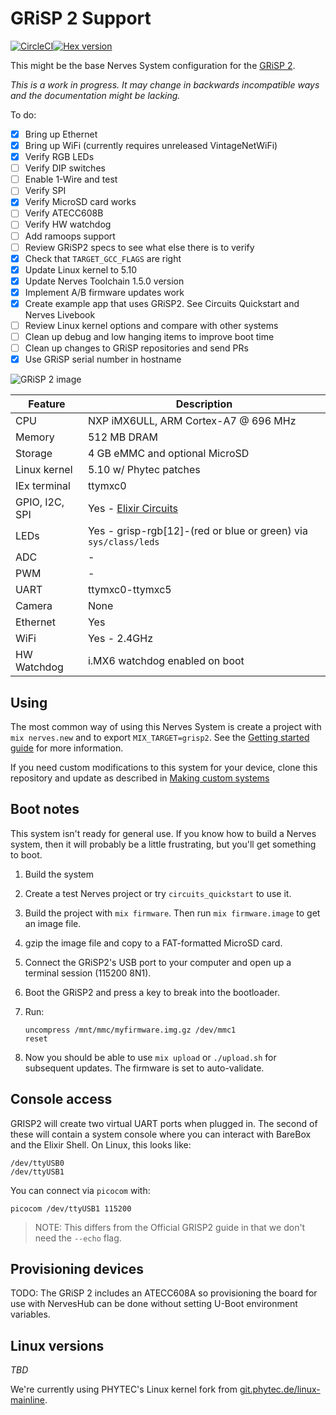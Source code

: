 # GRiSP 2 Support

[![CircleCI](https://circleci.com/gh/fhunleth/nerves_system_grisp2.svg?style=svg)](https://circleci.com/gh/fhunleth/nerves_system_grisp2)[![Hex version](https://img.shields.io/hexpm/v/nerves_system_grisp2.svg "Hex version")](https://hex.pm/packages/nerves_system_grisp2)

This might be the base Nerves System configuration for the [GRiSP
2](http://grisp.org/).

*This is a work in progress. It may change in backwards incompatible ways and the documentation might be lacking.*

To do:

- [x] Bring up Ethernet
- [x] Bring up WiFi (currently requires unreleased VintageNetWiFi)
- [x] Verify RGB LEDs
- [ ] Verify DIP switches
- [ ] Enable 1-Wire and test
- [ ] Verify SPI
- [x] Verify MicroSD card works
- [ ] Verify ATECC608B
- [ ] Verify HW watchdog
- [ ] Add ramoops support
- [ ] Review GRiSP2 specs to see what else there is to verify
- [x] Check that `TARGET_GCC_FLAGS` are right
- [x] Update Linux kernel to 5.10
- [x] Update Nerves Toolchain 1.5.0 version
- [x] Implement A/B firmware updates work
- [x] Create example app that uses GRiSP2. See Circuits Quickstart and Nerves Livebook
- [ ] Review Linux kernel options and compare with other systems
- [ ] Clean up debug and low hanging items to improve boot time
- [ ] Clean up changes to GRiSP repositories and send PRs
- [x] Use GRiSP serial number in hostname

![GRiSP 2 image](assets/images/grisp2.jpg)

| Feature              | Description                     |
| -------------------- | ------------------------------- |
| CPU                  | NXP iMX6ULL, ARM Cortex-A7 @ 696 MHz |
| Memory               | 512 MB DRAM                     |
| Storage              | 4 GB eMMC and optional MicroSD  |
| Linux kernel         | 5.10 w/ Phytec patches          |
| IEx terminal         | ttymxc0                         |
| GPIO, I2C, SPI       | Yes - [Elixir Circuits](https://github.com/elixir-circuits) |
| LEDs                 | Yes - grisp-rgb[12]-(red or blue or green) via `sys/class/leds` |
| ADC                  | -                               |
| PWM                  | -                               |
| UART                 | ttymxc0-ttymxc5                 |
| Camera               | None                            |
| Ethernet             | Yes                             |
| WiFi                 | Yes - 2.4GHz                    |
| HW Watchdog          | i.MX6 watchdog enabled on boot  |

## Using

The most common way of using this Nerves System is create a project with `mix
nerves.new` and to export `MIX_TARGET=grisp2`. See the [Getting started
guide](https://hexdocs.pm/nerves/getting-started.html#creating-a-new-nerves-app)
for more information.

If you need custom modifications to this system for your device, clone this
repository and update as described in [Making custom
systems](https://hexdocs.pm/nerves/systems.html#customizing-your-own-nerves-system)

## Boot notes

This system isn't ready for general use. If you know how to build a Nerves
system, then it will probably be a little frustrating, but you'll get something
to boot.

1. Build the system
2. Create a test Nerves project or try `circuits_quickstart` to use it.
3. Build the project with `mix firmware`. Then run `mix firmware.image` to get
   an image file.
4. gzip the image file and copy to a FAT-formatted MicroSD card.
6. Connect the GRiSP2's USB port to your computer and open up a terminal session
   (115200 8N1).
7. Boot the GRiSP2 and press a key to break into the bootloader.
8. Run:

    ```
    uncompress /mnt/mmc/myfirmware.img.gz /dev/mmc1
    reset
    ```
9. Now you should be able to use `mix upload` or `./upload.sh` for subsequent
   updates. The firmware is set to auto-validate.

## Console access

GRISP2 will create two virtual UART ports when plugged in. The second of these will contain a system console where you can interact with BareBox and the Elixir Shell.
On Linux, this looks like:

```
/dev/ttyUSB0
/dev/ttyUSB1
```

You can connect via `picocom` with:

```
picocom /dev/ttyUSB1 115200
```

>NOTE: This differs from the Official GRISP2 guide in that we don't need the `--echo` flag.

## Provisioning devices

TODO: The GRiSP 2 includes an ATECC608A so provisioning the board for use with
NervesHub can be done without setting U-Boot environment variables.

## Linux versions

*TBD*

We're currently using PHYTEC's Linux kernel fork from
[git.phytec.de/linux-mainline](git://git.phytec.de/linux-mainline).
